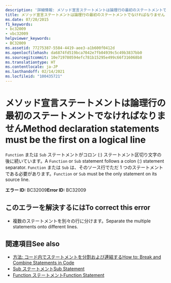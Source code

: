 ```yaml
---
description: '詳細情報: メソッド宣言ステートメントは論理行の最初のステートメントでなければなりません'
title: メソッド宣言ステートメントは論理行の最初のステートメントでなければなりません
ms.date: 07/20/2015
f1_keywords:
- bc32009
- vbc32009
helpviewer_keywords:
- BC32009
ms.assetid: 77275387-5584-4419-aee3-a1b600f0412d
ms.openlocfilehash: da6874fd519bca7042e7fb04939c5c49b3837bb0
ms.sourcegitcommit: 10e719780594efc781b15295e499c66f316068b8
ms.translationtype: HT
ms.contentlocale: ja-JP
ms.lasthandoff: 02/14/2021
ms.locfileid: "100435721"
---
```

# <a name="method-declaration-statements-must-be-the-first-on-a-logical-line"></a><span data-ttu-id="875bf-103">メソッド宣言ステートメントは論理行の最初のステートメントでなければなりません</span><span class="sxs-lookup"><span data-stu-id="875bf-103">Method declaration statements must be the first on a logical line</span></span>

<span data-ttu-id="875bf-104">`Function` または `Sub` ステートメントがコロン (:) ステートメント区切り文字の後に続いています。</span><span class="sxs-lookup"><span data-stu-id="875bf-104">A `Function` or `Sub` statement follows a colon (:) statement separator.</span></span> <span data-ttu-id="875bf-105">`Function` または `Sub` は、そのソース行でただ 1 つのステートメントである必要があります。</span><span class="sxs-lookup"><span data-stu-id="875bf-105">`Function` or `Sub` must be the only statement on its source line.</span></span>  
  
 <span data-ttu-id="875bf-106">**エラー ID:** BC32009</span><span class="sxs-lookup"><span data-stu-id="875bf-106">**Error ID:** BC32009</span></span>  
  
## <a name="to-correct-this-error"></a><span data-ttu-id="875bf-107">このエラーを解決するには</span><span class="sxs-lookup"><span data-stu-id="875bf-107">To correct this error</span></span>  
  
- <span data-ttu-id="875bf-108">複数のステートメントを別々の行に分けます。</span><span class="sxs-lookup"><span data-stu-id="875bf-108">Separate the multiple statements onto different lines.</span></span>  
  
## <a name="see-also"></a><span data-ttu-id="875bf-109">関連項目</span><span class="sxs-lookup"><span data-stu-id="875bf-109">See also</span></span>

- [<span data-ttu-id="875bf-110">方法: コード内でステートメントを分割および連結する</span><span class="sxs-lookup"><span data-stu-id="875bf-110">How to: Break and Combine Statements in Code</span></span>](../programming-guide/program-structure/how-to-break-and-combine-statements-in-code.md)
- [<span data-ttu-id="875bf-111">Sub ステートメント</span><span class="sxs-lookup"><span data-stu-id="875bf-111">Sub Statement</span></span>](../language-reference/statements/sub-statement.md)
- [<span data-ttu-id="875bf-112">Function ステートメント</span><span class="sxs-lookup"><span data-stu-id="875bf-112">Function Statement</span></span>](../language-reference/statements/function-statement.md)
